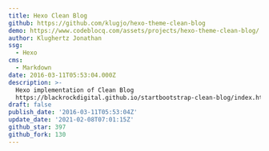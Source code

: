 ```yaml
---
title: Hexo Clean Blog
github: https://github.com/klugjo/hexo-theme-clean-blog
demo: https://www.codeblocq.com/assets/projects/hexo-theme-clean-blog/
author: Klughertz Jonathan
ssg:
  - Hexo
cms:
  - Markdown
date: 2016-03-11T05:53:04.000Z
description: >-
  Hexo implementation of Clean Blog
  https://blackrockdigital.github.io/startbootstrap-clean-blog/index.html
draft: false
publish_date: '2016-03-11T05:53:04Z'
update_date: '2021-02-08T07:01:15Z'
github_star: 397
github_fork: 130
---
```

